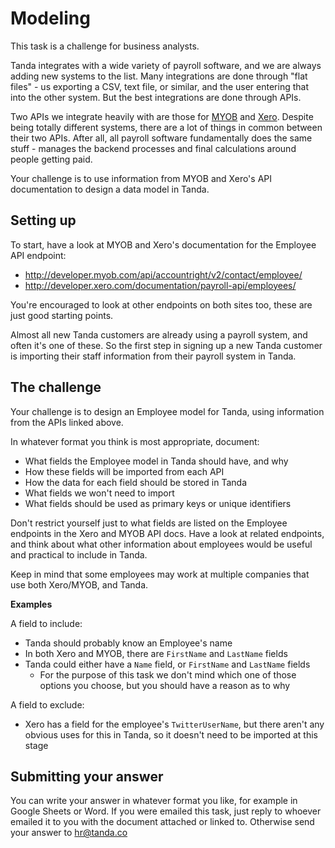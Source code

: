 Modeling
=================================

This task is a challenge for business analysts.

Tanda integrates with a wide variety of payroll software, and we are always adding new systems to the list. Many integrations are done through "flat files" - us exporting a CSV, text file, or similar, and the user entering that into the other system. But the best integrations are done through APIs.

Two APIs we integrate heavily with are those for [MYOB](http://developer.myob.com/) and [Xero](http://developer.xero.com/). Despite being totally different systems, there are a lot of things in common between their two APIs. After all, all payroll software fundamentally does the same stuff - manages the backend processes and final calculations around people getting paid.

Your challenge is to use information from MYOB and Xero's API documentation to design a data model in Tanda.

## Setting up

To start, have a look at MYOB and Xero's documentation for the Employee API endpoint:

* http://developer.myob.com/api/accountright/v2/contact/employee/
* http://developer.xero.com/documentation/payroll-api/employees/

You're encouraged to look at other endpoints on both sites too, these are just good starting points.

Almost all new Tanda customers are already using a payroll system, and often it's one of these. So the first step in signing up a new Tanda customer is importing their staff information from their payroll system in Tanda.

## The challenge

Your challenge is to design an Employee model for Tanda, using information from the APIs linked above.

In whatever format you think is most appropriate, document:

* What fields the Employee model in Tanda should have, and why
* How these fields will be imported from each API
* How the data for each field should be stored in Tanda
* What fields we won't need to import
* What fields should be used as primary keys or unique identifiers

Don't restrict yourself just to what fields are listed on the Employee endpoints in the Xero and MYOB API docs. Have a look at related endpoints, and think about what other information about employees would be useful and practical to include in Tanda.

Keep in mind that some employees may work at multiple companies that use both Xero/MYOB, and Tanda.

**Examples**

A field to include:

* Tanda should probably know an Employee's name
* In both Xero and MYOB, there are `FirstName` and `LastName` fields
* Tanda could either have a `Name` field, or `FirstName` and `LastName` fields
  * For the purpose of this task we don't mind which one of those options you choose, but you should have a reason as to why

A field to exclude:

* Xero has a field for the employee's `TwitterUserName`, but there aren't any obvious uses for this in Tanda, so it doesn't need to be imported at this stage

## Submitting your answer

You can write your answer in whatever format you like, for example in Google Sheets or Word. If you were emailed this task, just reply to whoever emailed it to you with the document attached or linked to. Otherwise send your answer to hr@tanda.co